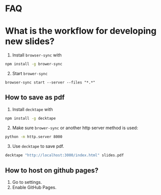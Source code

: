 # FAQ

# What is the workflow for developing new slides?

1. Install `browser-sync` with

```bash
npm install -g brower-sync
```

2. Start `brower-sync`

```
browser-sync start --server --files "*.*"
```

## How to save as pdf

1. Install `decktape` with

```bash
npm install -g decktape
```

2. Make sure `brower-sync` or another http server method is used:

```bash
python -m http.server 8000
```

3. Use `decktape` to save pdf.

```bash
decktape "http://localhost:3000/index.html" slides.pdf
```

## How to host on github pages?

1. Go to settings.
2. Enable GitHub Pages.
